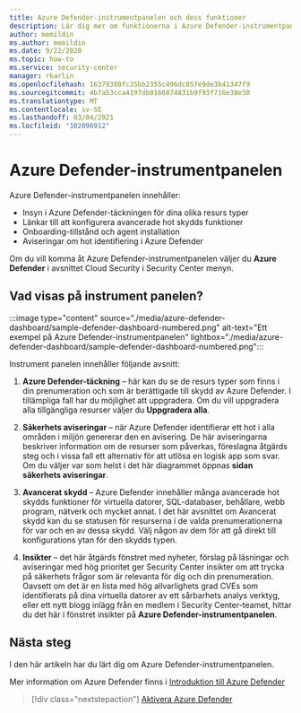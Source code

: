 ```yaml
---
title: Azure Defender-instrumentpanelen och dess funktioner
description: Lär dig mer om funktionerna i Azure Defender-instrumentpanelen.
author: memildin
ms.author: memildin
ms.date: 9/22/2020
ms.topic: how-to
ms.service: security-center
manager: rkarlin
ms.openlocfilehash: 16379380fc35bb2355c496dc857e9de3b41347f9
ms.sourcegitcommit: 4b7a53cca4197db8166874831b9f93f716e38e30
ms.translationtype: MT
ms.contentlocale: sv-SE
ms.lasthandoff: 03/04/2021
ms.locfileid: "102096912"
---
```

# <a name="the-azure-defender-dashboard"></a>Azure Defender-instrumentpanelen

Azure Defender-instrumentpanelen innehåller:

- Insyn i Azure Defender-täckningen för dina olika resurs typer
- Länkar till att konfigurera avancerade hot skydds funktioner
- Onboarding-tillstånd och agent installation
- Aviseringar om hot identifiering i Azure Defender 

Om du vill komma åt Azure Defender-instrumentpanelen väljer du **Azure Defender** i avsnittet Cloud Security i Security Center menyn.

## <a name="whats-shown-on-the-dashboard"></a>Vad visas på instrument panelen?

:::image type="content" source="./media/azure-defender-dashboard/sample-defender-dashboard-numbered.png" alt-text="Ett exempel på Azure Defender-instrumentpanelen" lightbox="./media/azure-defender-dashboard/sample-defender-dashboard-numbered.png":::

Instrument panelen innehåller följande avsnitt:

1. **Azure Defender-täckning** – här kan du se de resurs typer som finns i din prenumeration och som är berättigade till skydd av Azure Defender. I tillämpliga fall har du möjlighet att uppgradera. Om du vill uppgradera alla tillgängliga resurser väljer du **Uppgradera alla**.

2. **Säkerhets aviseringar** – när Azure Defender identifierar ett hot i alla områden i miljön genererar den en avisering. De här aviseringarna beskriver information om de resurser som påverkas, föreslagna åtgärds steg och i vissa fall ett alternativ för att utlösa en logisk app som svar. Om du väljer var som helst i det här diagrammet öppnas **sidan säkerhets aviseringar**.

3. **Avancerat skydd** – Azure Defender innehåller många avancerade hot skydds funktioner för virtuella datorer, SQL-databaser, behållare, webb program, nätverk och mycket annat. I det här avsnittet om Avancerat skydd kan du se statusen för resurserna i de valda prenumerationerna för var och en av dessa skydd. Välj någon av dem för att gå direkt till konfigurations ytan för den skydds typen.

4. **Insikter** – det här åtgärds fönstret med nyheter, förslag på läsningar och aviseringar med hög prioritet ger Security Center insikter om att trycka på säkerhets frågor som är relevanta för dig och din prenumeration. Oavsett om det är en lista med hög allvarlighets grad CVEs som identifierats på dina virtuella datorer av ett sårbarhets analys verktyg, eller ett nytt blogg inlägg från en medlem i Security Center-teamet, hittar du det här i fönstret insikter på **Azure Defender-instrumentpanelen**.




## <a name="next-steps"></a>Nästa steg

I den här artikeln har du lärt dig om Azure Defender-instrumentpanelen. 

Mer information om Azure Defender finns i [Introduktion till Azure Defender](azure-defender.md)

> [!div class="nextstepaction"]
> [Aktivera Azure Defender](enable-azure-defender.md)